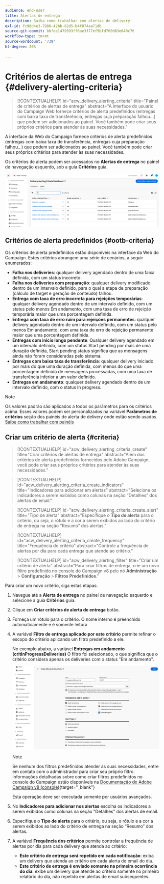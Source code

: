 ```yaml
---
audience: end-user
title: Alertas de entrega
description: Saiba como trabalhar com alertas de delivery.
exl-id: fc98d4e3-7986-42bb-82d5-b4f874aa71db
source-git-commit: bbfee1479593ff6ae3f77ef5bfd760d63e640c76
workflow-type: tm+mt
source-wordcount: '739'
ht-degree: 26%

---
```


# Critérios de alertas de entrega {#delivery-alerting-criteria}

>[!CONTEXTUALHELP]
>id="acw_delivery_alerting_criteria"
>title="Painel de critérios de alertas de entrega"
>abstract="A interface do usuário do Campaign Web fornece critérios de alerta predefinidos (entregas com baixa taxa de transferência, entregas cuja preparação falhou...) que podem ser adicionados ao painel. Você também pode criar seus próprios critérios para atender às suas necessidades."

A interface da Web do Campaign fornece critérios de alerta predefinidos (entregas com baixa taxa de transferência, entregas cuja preparação falhou...) que podem ser adicionados ao painel. Você também pode criar seus próprios critérios para atender às suas necessidades.

Os critérios de alerta podem ser acessados no **Alertas de entrega** no painel de navegação esquerdo, sob a guia **Critérios** guia.

![](assets/alerting-criteria-list.png)

## Critérios de alerta predefinidos {#ootb-criteria}

Os critérios de alerta predefinidos estão disponíveis na interface da Web do Campaign. Estes critérios abrangem uma série de cenários, a seguir enumerados:

* **Falha nos deliveries**: qualquer delivery agendado dentro de uma faixa definida, com um status incorreto.
* **Falha nos deliveries com preparação**: qualquer delivery modificado dentro de um intervalo definido, para o qual a etapa de preparação (cálculo de target e geração de conteúdo) falhou.
* **Entrega com taxa de erro incorreta para rejeições temporárias**: qualquer delivery agendado dentro de um intervalo definido, com um status pelo menos Em andamento, com uma taxa de erro de rejeição temporária maior que uma porcentagem definida.
* **Entrega com taxa de erro ruim para rejeições permanentes**: qualquer delivery agendado dentro de um intervalo definido, com um status pelo menos Em andamento, com uma taxa de erro de rejeição permanente maior que uma porcentagem definida.
* **Entregas com início longo pendente**: Qualquer delivery agendado em um intervalo definido, com um status Start pending por mais de uma duração definida, Start pending status significa que as mensagens ainda não foram consideradas pelo sistema.
* **Entregas com baixa taxa de transferência**: qualquer delivery iniciado por mais do que uma duração definida, com menos do que uma porcentagem definida de mensagens processadas, com uma taxa de transferência inferior a um valor definido.
* **Entregas em andamento**: qualquer delivery agendado dentro de um intervalo definido, com o status In progress.

>[!NOTE]
>
>Os valores padrão são aplicados a todos os parâmetros para os critérios acima. Esses valores podem ser personalizados na variável **Parâmetros de critérios** seção dos painéis de alerta de delivery onde estão sendo usados. [Saiba como trabalhar com painéis](../msg/delivery-alerting-dashboards.md)

## Criar um critério de alerta {#criteria}

>[!CONTEXTUALHELP]
>id="acw_delivery_alerting_criteria_create"
>title="Criar critérios de alertas de entrega"
>abstract="Além dos critérios de alerta predefinidos fornecidos pelo Adobe Campaign, você pode criar seus próprios critérios para atender às suas necessidades."

>[!CONTEXTUALHELP]
>id="acw_delivery_alerting_criteria_create_indicators"
>title="Indicadores para adicionar em alertas"
>abstract="Selecione os indicadores a serem exibidos como colunas na seção “Detalhes” dos alertas de email."

>[!CONTEXTUALHELP]
>id="acw_delivery_alerting_criteria_create_alert"
>title="Tipo de alerta"
>abstract="Especifique o **Tipo de alerta** para o critério, ou seja, o rótulo e a cor a serem exibidos ao lado do critério de entrega na seção “Resumo” dos alertas."

>[!CONTEXTUALHELP]
>id="acw_delivery_alerting_criteria_create_frequency"
>title="Frequência do critério"
>abstract="Controle a frequência de alertas por dia para cada entrega que atende ao critério."

>[!CONTEXTUALHELP]
>id="acw_delivery_alerting_filter"
>title="Criar um critério de alerta"
>abstract="Para criar filtros de entrega, crie um novo filtro predefinido no console do Campaign v8 pelo nó **Administração** > **Configuração** > **Filtros Predefinidos**."

Para criar um novo critério, siga estas etapas:

1. Navegue até a **Alerta de entrega** no painel de navegação esquerdo e selecione a guia **Critérios** guia.
1. Clique em **Criar critérios de alerta de entrega** botão.
1. Forneça um rótulo para o critério. O nome interno é preenchido automaticamente e é somente leitura.
1. A variável **Filtro de entrega aplicado por este critério** permite refinar o escopo do critério aplicando um filtro predefinido a ele.

   No exemplo abaixo, a variável **Entregas em andamento (critInProgressDeliveries)** O filtro foi selecionado, o que significa que o critério considera apenas os deliveries com o status &quot;Em andamento&quot;.

   ![](assets/alerting-criteria-properties.png)

   >[!NOTE]
   >
   >Se nenhum dos filtros predefinidos atender às suas necessidades, entre em contato com o administrador para criar seu próprio filtro.  Informações detalhadas sobre como criar filtros predefinidos no console do Campaign estão disponíveis na [Documentação do Adobe Campaign v8 (console)](https://experienceleague.adobe.com/en/docs/campaign/campaign-v8/audience/create-audiences/create-filters){target="_blank"}
   >
   >Esta operação deve ser executada somente por usuários avançados.

1. No **Indicadores para adicionar nos alertas** escolha os indicadores a serem exibidos como colunas na seção &quot;Detalhes&quot; dos alertas de email.

1. Especifique o **Tipo de alerta** para o critério, ou seja, o rótulo e a cor a serem exibidos ao lado do critério de entrega na seção “Resumo” dos alertas.

1. A variável **Frequência dos critérios** permite controlar a frequência de alertas por dia para cada delivery que atenda ao critério:

   * **Este critério de entrega será repetido em cada notificação**: exiba um delivery que atenda ao critério em cada alerta de email do dia.
   * **Este critério de entrega é enviado somente na primeira ocorrência do dia**: exibe um delivery que atende ao critério somente no primeiro relatório do dia, não repetido em alertas de email subsequentes.
